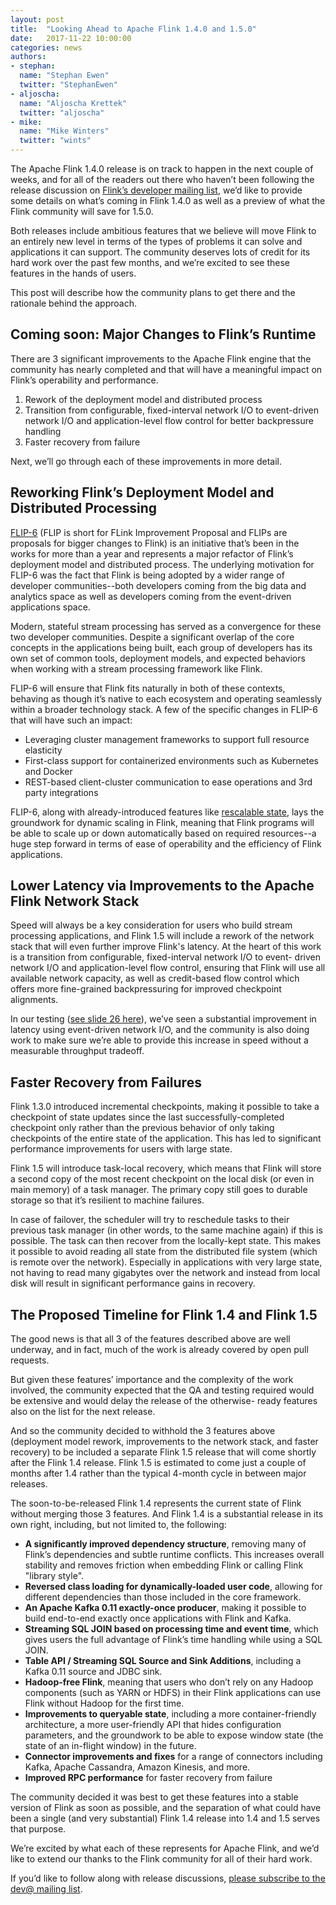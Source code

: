 ```yaml
---
layout: post
title:  "Looking Ahead to Apache Flink 1.4.0 and 1.5.0"
date:   2017-11-22 10:00:00
categories: news
authors:
- stephan:
  name: "Stephan Ewen"
  twitter: "StephanEwen"
- aljoscha:
  name: "Aljoscha Krettek"
  twitter: "aljoscha"
- mike:
  name: "Mike Winters"
  twitter: "wints"
---
```


The Apache Flink 1.4.0 release is on track to happen in the next couple of weeks, and for all of the
readers out there who haven’t been following the release discussion on [Flink’s developer mailing
list](http://flink.apache.org/community.html#mailing-lists), we’d like to provide some details on
what’s coming in Flink 1.4.0 as well as a preview of what the Flink community will save for 1.5.0.

Both releases include ambitious features that we believe will move Flink to an entirely new level in
terms of the types of problems it can solve and applications it can support. The community deserves
lots of credit for its hard work over the past few months, and we’re excited to see these features
in the hands of users.

This post will describe how the community plans to get there and the rationale behind the approach.

## Coming soon: Major Changes to Flink’s Runtime

There are 3 significant improvements to the Apache Flink engine that the community has nearly
completed and that will have a meaningful impact on Flink’s operability and performance.

1. Rework of the deployment model and distributed process
2. Transition from configurable, fixed-interval network I/O to event-driven network I/O and application-level flow control for better backpressure handling
3. Faster recovery from failure

Next, we’ll go through each of these improvements in more detail.

## Reworking Flink’s Deployment Model and Distributed Processing

[FLIP-6](https://cwiki.apache.org/confluence/pages/viewpage.action?pageId=65147077) (FLIP is short for
FLink Improvement Proposal and FLIPs are proposals for bigger changes to Flink) is an initiative
that’s been in the works for more than a year and represents a major refactor of Flink’s deployment
model and distributed process. The underlying motivation for FLIP-6 was the fact that Flink is being
adopted by a wider range of developer communities--both developers coming from the big data and
analytics space as well as developers coming from the event-driven applications space.

Modern, stateful stream processing has served as a convergence for these two developer communities.
Despite a significant overlap of the core concepts in the applications being built, each group of
developers has its own set of common tools, deployment models, and expected behaviors when working
with a stream processing framework like Flink.

FLIP-6 will ensure that Flink fits naturally in both of these contexts, behaving as though it’s
native to each ecosystem and operating seamlessly within a broader technology stack. A few of the
specific changes in FLIP-6 that will have such an impact:

 - Leveraging cluster management frameworks to support full resource elasticity
 - First-class support for containerized environments such as Kubernetes and Docker
 - REST-based client-cluster communication to ease operations and 3rd party integrations

FLIP-6, along with already-introduced features like
[rescalable state](https://data-artisans.com/blog/apache-flink-at-mediamath-rescaling-stateful-applications),
lays the groundwork for dynamic scaling in Flink, meaning that Flink programs will be able to scale up or down
automatically based on required resources--a huge step forward in terms of ease of operability and
the efficiency of Flink applications.

## Lower Latency via Improvements to the Apache Flink Network Stack

Speed will always be a key consideration for users who build stream processing applications, and
Flink 1.5 will include a rework of the network stack that will even further improve Flink's latency.
At the heart of this work is a transition from configurable, fixed-interval network I/O to event-
driven network I/O and application-level flow control, ensuring that Flink will use all available
network capacity, as well as credit-based flow control which offers more fine-grained backpressuring
for improved checkpoint alignments.

In our testing ([see slide 26 here](https://www.slideshare.net/FlinkForward/flink-forward-berlin-2017-nico-kruber-building-a-network-stack-for-optimal-throughput-lowlatency-tradeoffs#26)),
we’ve seen a substantial improvement in latency using event-driven network I/O, and the community
is also doing work to make sure we’re able to provide this increase in speed without a measurable
throughput tradeoff.

## Faster Recovery from Failures

Flink 1.3.0 introduced incremental checkpoints, making it possible to take a checkpoint of state
updates since the last successfully-completed checkpoint only rather than the previous behavior of
only taking checkpoints of the entire state of the application. This has led to significant
performance improvements for users with large state.

Flink 1.5 will introduce task-local recovery, which means that Flink will store a second copy of the
most recent checkpoint on the local disk (or even in main memory) of a task manager. The primary
copy still goes to durable storage so that it’s resilient to machine failures.

In case of failover, the scheduler will try to reschedule tasks to their previous task manager (in
other words, to the same machine again) if this is possible. The task can then recover from the
locally-kept state. This makes it possible to avoid reading all state from the distributed file
system (which is remote over the network). Especially in applications with very large state, not
having to read many gigabytes over the network and instead from local disk will result in
significant performance gains in recovery.

## The Proposed Timeline for Flink 1.4 and Flink 1.5

The good news is that all 3 of the features described above are well underway, and in fact, much of
the work is already covered by open pull requests.

But given these features’ importance and the complexity of the work involved, the community expected
that the QA and testing required would be extensive and would delay the release of the otherwise-
ready features also on the list for the next release.

And so the community decided to withhold the 3 features above (deployment model rework, improvements
to the network stack, and faster recovery) to be included a separate Flink 1.5 release that will
come shortly after the Flink 1.4 release. Flink 1.5 is estimated to come just a couple of months
after 1.4 rather than the typical 4-month cycle in between major releases.

The soon-to-be-released Flink 1.4 represents the current state of Flink without merging those 3
features. And Flink 1.4 is a substantial release in its own right, including, but not limited to,
the following:

- **A significantly improved dependency structure**, removing many of Flink’s dependencies and subtle runtime conflicts. This increases overall stability and removes friction when embedding Flink or calling Flink "library style".
- **Reversed class loading for dynamically-loaded user code**, allowing for different dependencies than those included in the core framework.
- **An Apache Kafka 0.11 exactly-once producer**, making it possible to build end-to-end exactly once applications with Flink and Kafka.
- **Streaming SQL JOIN based on processing time and event time**, which gives users the full advantage of Flink’s time handling while using a SQL JOIN.
- **Table API / Streaming SQL Source and Sink Additions**, including a Kafka 0.11 source and JDBC sink.
- **Hadoop-free Flink**, meaning that users who don’t rely on any Hadoop components (such as YARN or HDFS) in their Flink applications can use Flink without Hadoop for the first time.
- **Improvements to queryable state**, including a more container-friendly architecture, a more user-friendly API that hides configuration parameters, and the groundwork to be able to expose window state (the state of an in-flight window) in the future.
- **Connector improvements and fixes** for a range of connectors including Kafka, Apache Cassandra, Amazon Kinesis, and more.
- **Improved RPC performance** for faster recovery from failure

The community decided it was best to get these features into a stable version of Flink as soon as
possible, and the separation of what could have been a single (and very substantial) Flink 1.4
release into 1.4 and 1.5 serves that purpose.

We’re excited by what each of these represents for Apache Flink, and we’d like to extend our thanks
to the Flink community for all of their hard work.

If you’d like to follow along with release discussions, [please subscribe to the dev@ mailing
list](http://flink.apache.org/community.html#mailing-lists).

